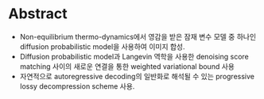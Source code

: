 # Abstract
- Non-equilibrium thermo-dynamics에서 영감을 받은 잠재 변수 모델 중 하나인 diffusion probabilistic model을 사용하여 이미지 합성.
- Diffusion probabilistic model과 Langevin 역학을 사용한 denoising score matching 사이의 새로운 연결을 통한 weighted variational bound 사용
- 자연적으로 autoregressive decoding의 일반화로 해석될 수 있는 progressive lossy decompression scheme 사용.



